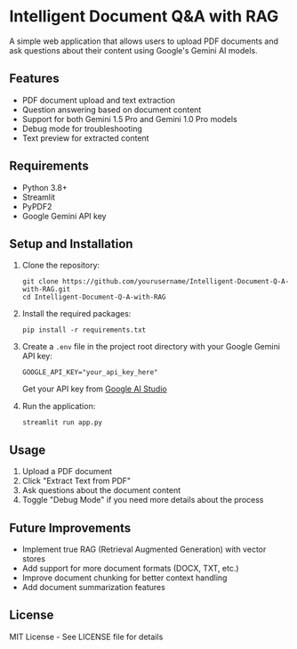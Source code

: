 # Intelligent Document Q&A with RAG

A simple web application that allows users to upload PDF documents and ask questions about their content using Google's Gemini AI models.

## Features

- PDF document upload and text extraction
- Question answering based on document content
- Support for both Gemini 1.5 Pro and Gemini 1.0 Pro models
- Debug mode for troubleshooting
- Text preview for extracted content

## Requirements

- Python 3.8+
- Streamlit
- PyPDF2
- Google Gemini API key

## Setup and Installation

1. Clone the repository:
   ```
   git clone https://github.com/yourusername/Intelligent-Document-Q-A-with-RAG.git
   cd Intelligent-Document-Q-A-with-RAG
   ```

2. Install the required packages:
   ```
   pip install -r requirements.txt
   ```

3. Create a `.env` file in the project root directory with your Google Gemini API key:
   ```
   GOOGLE_API_KEY="your_api_key_here"
   ```

   Get your API key from [Google AI Studio](https://aistudio.google.com/app/apikey)

4. Run the application:
   ```
   streamlit run app.py
   ```

## Usage

1. Upload a PDF document
2. Click "Extract Text from PDF"
3. Ask questions about the document content
4. Toggle "Debug Mode" if you need more details about the process

## Future Improvements

- Implement true RAG (Retrieval Augmented Generation) with vector stores
- Add support for more document formats (DOCX, TXT, etc.)
- Improve document chunking for better context handling
- Add document summarization features

## License

MIT License - See LICENSE file for details 